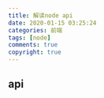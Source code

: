 ```yaml
---
title: 解读node api
date: 2020-01-15 03:25:24
categories: 前端
tags: [node]
comments: true
copyright: true
---
```


## api
